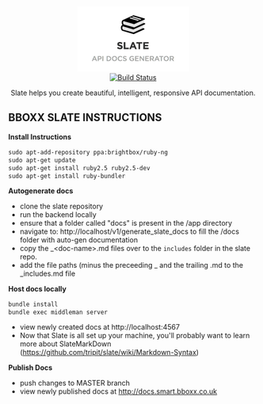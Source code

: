 <p align="center">
  <img src="https://raw.githubusercontent.com/lord/img/master/logo-slate.png" alt="Slate: API Documentation Generator" width="226">
  <br>
  <a href="https://travis-ci.org/tripit/slate"><img src="https://travis-ci.org/tripit/slate.svg?branch=master" alt="Build Status"></a>
</p>

<p align="center">Slate helps you create beautiful, intelligent, responsive API documentation.</p>

BBOXX SLATE INSTRUCTIONS
------------------------
**Install Instructions**
 ```
 sudo apt-add-repository ppa:brightbox/ruby-ng
 sudo apt-get update
 sudo apt-get install ruby2.5 ruby2.5-dev
 sudo apt-get install ruby-bundler
```

**Autogenerate docs**
 - clone the slate repository
 - run the backend locally
 - ensure that a folder called "docs" is present in the /app directory
 - navigate to: http://localhost/v1/generate_slate_docs to fill the /docs folder with auto-gen documentation
 - copy the \_\<doc-name\>.md files over to the `includes` folder in the slate repo.
 - add the file paths (minus the preceeding _ and the trailing .md to the \_includes.md file

 **Host docs locally**
 ```
 bundle install
 bundle exec middleman server
 ```
 - view newly created docs at http://localhost:4567
 - Now that Slate is all set up your machine, you'll probably want to learn more about SlateMarkDown (https://github.com/tripit/slate/wiki/Markdown-Syntax)

 **Publish Docs**
 - push changes to MASTER branch
 - view newly published docs at http://docs.smart.bboxx.co.uk
